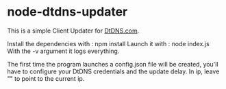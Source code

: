 # node-dtdns-updater

This is a simple Client Updater for [DtDNS.com](http://dtdns.com).

Install the dependencies with : npm install
Launch it with : node index.js
With the -v argument it logs everything.

The first time the program launches a config.json file will be created, you'll have to configure your DtDNS credentials and the update delay.
In ip, leave "" to point to the current ip.